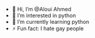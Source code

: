 - 👋 Hi, I’m @Aloui Ahmed
- 👀 I’m interested in python
- 🌱 I’m currently learning python
- ⚡ Fun fact: I hate gay people
